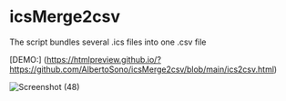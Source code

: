 # icsMerge2csv
The script bundles several .ics files into one .csv file

[DEMO:] (https://htmlpreview.github.io/?https://github.com/AlbertoSono/icsMerge2csv/blob/main/ics2csv.html)

![Screenshot (48)](https://user-images.githubusercontent.com/127153603/223321052-0e3bcd60-f2a8-40a7-9f4c-36da0e4bf905.png)

